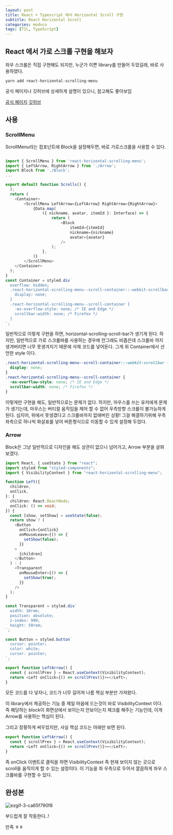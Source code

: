 ```yaml
---
layout: post
title: React + Typescript 에서 Horizontal Scroll 구현
subtitle: React Horizontal Scroll
categories: modoco
tags: [TIL, TypeScript]
---
```


## React 에서 가로 스크롤 구현을 해보자

좌우 스크롤은 직접 구현해도 되지만, 누군가 이쁜 library를 만들어 두었길래, 바로 사용하였다.

```shell
yarn add react-horizontal-scrolling-menu
```

공식 페이지나 깃허브에 상세하게 설명이 있으니, 참고해도 좋아보임

[공식 페이지](https://www.npmjs.com/package/react-horizontal-scrolling-menu)
[깃허브](https://github.com/asmyshlyaev177/react-horizontal-scrolling-menu#readme)

## 사용

### ScrollMenu

ScrollMenu라는 컴포넌트에 Block을 설정해두면, 바로 가로스크롤을 사용할 수 있다.

```typescript

import { ScrollMenu } from 'react-horizontal-scrolling-menu';
import { LeftArrow, RightArrow } from './Arrow';
import Block from './Block';
...

export default function Scrolls() {
  );
  return (
    <Container>
        <ScrollMenu LeftArrow={LeftArrow} RightArrow={RightArrow}>
            {Data.map(
                ({ nickname, avatar, itemId }: Interface) => {
                    return (
                        <Block
                            itemId={itemId}
                            nickname={nickname}
                            avatar={avatar}
                        />
                    );
                },
            )}
        </ScrollMenu>
    </Container>
  );
}
const Container = styled.div`
  overflow: hidden;
  .react-horizontal-scrolling-menu--scroll-container::-webkit-scrollbar {
    display: none;
  }
  .react-horizontal-scrolling-menu--scroll-container {
    -ms-overflow-style: none; /* IE and Edge */
    scrollbar-width: none; /* Firefox */
  }
`;
```

일반적으로 이렇게 구현을 하면, horizontal-scrolling-scroll-bar가 생기게 된다. 하지만, 일반적으로 가로 스크롤바를 사용하는 경우에 안그래도 비좁은데 스크롤바 까지 생겨버리면 너무 못생겨지기 때문에 삭제 코드를 넣어둔다. 그게 위 Container에서 선언한 style 이다.

```css
.react-horizontal-scrolling-menu--scroll-container::-webkit-scrollbar {
  display: none;
}
.react-horizontal-scrolling-menu--scroll-container {
  -ms-overflow-style: none; /* IE and Edge */
  scrollbar-width: none; /* Firefox */
}
```

이렇게만 구현을 해도, 일반적으로는 문제가 없다. 하지만, 마우스를 쓰는 유저에게 문제가 생기는데, 마우스는 버티컬 움직임을 제어 할 수 없어 우측방향 스크롤이 불가능하게 된다. 심지어, 위에서 못생겼다고 스크롤바까지 없애버린 상황! 그걸 해결하기위해 우측 좌측으로 하나씩 화살표를 넣어 버튼형식으로 이동할 수 있게 설정해 두었다.

### Arrow

Block은 그냥 일반적으로 디자인을 해도 상관이 없으니 넘어가고, Arrow 부분을 살펴보겠다.

```typescript
import React, { useState } from "react";
import styled from "styled-components";
import { VisibilityContext } from "react-horizontal-scrolling-menu";

function Left({
  children,
  onClick,
}: {
  children: React.ReactNode;
  onClick: () => void;
}) {
  const [show, setShow] = useState(false);
  return show ? (
    <Button
      onClick={onClick}
      onMouseLeave={() => {
        setShow(false);
      }}
    >
      {children}
    </Button>
  ) : (
    <Transparent
      onMouseEnter={() => {
        setShow(true);
      }}
    />
  );
}

const Transparent = styled.div`
  width: 10rem;
  position: absolute;
  z-index: 999;
  height: 50rem;
`;

const Button = styled.button`
  cursor: pointer;
  color: white;
  cursor: pointer;
`;

export function LeftArrow() {
  const { scrollPrev } = React.useContext(VisibilityContext);
  return <Left onClick={() => scrollPrev()}>←</Left>;
}
```

모든 코드를 다 넣자니, 코드가 너무 길어져 나름 핵심 부분만 가져왔다.

이 library에서 제공하는 기능 중 제일 마음에 드는것이 바로 VisibilityContext 이다. 즉 해당하는 block이 화면상에서 보이는지 안보이는지 체크를 해주는 기능인데, 이게 Arrow를 사용하는 핵심이 된다.

그리고 장황하게 써두었지만, 사실 핵심 코드는 아래만 보면 된다.

```typescript
export function LeftArrow() {
  const { scrollPrev } = React.useContext(VisibilityContext);
  return <Left onClick={() => scrollPrev()}>←</Left>;
}
```

즉 onClick 이벤트로 클릭을 하면 VisibilityContext 즉 현재 보이지 않는 곳으로 scroll을 움직이게 할 수 있는 설정이다. 이 기능을 좌 우측으로 두어서 깔끔하게 좌우 스크롤바를 구현할 수 있다.

## 완성본

![ezgif-3-ca65f790f8](https://user-images.githubusercontent.com/66371206/178254938-aadfeab6-89fb-4af4-8813-cf2278b31e27.gif)

부드럽게 잘 작동한다..!

만족 ㅎㅎ
